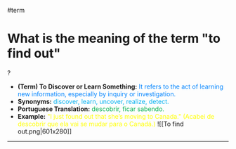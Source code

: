 #term

# What is the meaning of the term "to find out"
?
* **(Term) To Discover or Learn Something:** <span style="color:rgb(0, 132, 255)">It refers to the act of learning new information, especially by inquiry or investigation.</span>
* **Synonyms:** <span style="color:rgb(0, 176, 240)">discover, learn, uncover, realize, detect.</span>
* **Portuguese Translation:** <span style="color:rgb(0, 176, 80)">descobrir, ficar sabendo.</span>
* **Example:** <span style="color:rgb(255, 255, 0)">"I just found out that she’s moving to Canada." (Acabei de descobrir que ela vai se mudar para o Canadá.)</span>
![[To find out.png|601x280]]
---
<!--SR:!2025-06-18,12,270-->
